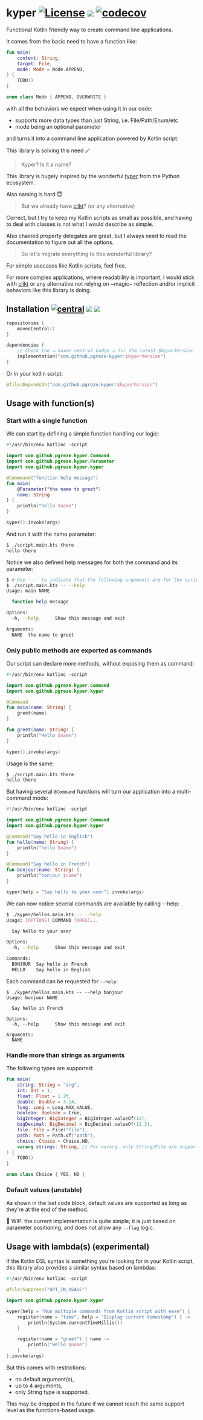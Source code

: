 # kyper [![License](https://img.shields.io/badge/License-Apache%202.0-blue.svg)](https://opensource.org/licenses/Apache-2.0) [![](https://github.com/pgreze/kyper/actions/workflows/main.yml/badge.svg)](https://github.com/pgreze/kyper/actions/workflows/main.yml) [![codecov](https://codecov.io/gh/pgreze/kyper/branch/main/graph/badge.svg?token=T5R37803P4)](https://codecov.io/gh/pgreze/kyper)

Functional Kotlin friendly way to create command line applications.

It comes from the basic need to have a function like:

```kotlin
fun main(
    content: String,
    target: File,
    mode: Mode = Mode.APPEND,
) {
    TODO()
}

enum class Mode { APPEND, OVERWRITE }
```

with all the behaviors we expect when using it in our code:
- supports more data types than just String, i.e. File/Path/Enum/etc
- mode being an optional parameter

and turns it into a command line application powered by Kotlin script.

This library is solving this need 🪄

> Kyper? Is it a name?

This library is hugely inspired by the wonderful [typer](https://typer.tiangolo.com/)
from the Python ecosystem.

Also naming is hard 😇

> But we already have [clikt](https://ajalt.github.io/clikt/)? (or any alternative)

Correct, but I try to keep my Kotlin scripts as small as possible,
and having to deal with classes is not what I would describe as simple.

Also chained property delegates are great,
but I always need to read the documentation to figure out all the options.

> So let's migrate everything to this wonderful library?

For simple usecases like Kotlin scripts, feel free.

For more complex applications, where readability is important,
I would stick with [clikt](https://ajalt.github.io/clikt/)
or any alternative not relying on ~magic~ reflection
and/or implicit behaviors like this library is doing.

## Installation  [![central](https://maven-badges.herokuapp.com/maven-central/com.github.pgreze/kyper/badge.svg?style={style})](https://search.maven.org/artifact/com.github.pgreze/kyper) ![](https://img.shields.io/badge/Java-11-blue) [![](https://img.shields.io/badge/Kotlin-1.7.22-blue)](https://kotlinlang.org/)

```kotlin
repositories {
    mavenCentral()
}

dependencies {
    // Check the 🔝 maven central badge 🔝 for the latest $kyperVersion
    implementation("com.github.pgreze:kyper:$kyperVersion")
}
```

Or in your kotlin script:

```kotlin
@file:DependsOn("com.github.pgreze:kyper:$kyperVersion")
```

## Usage with function(s)

### Start with a single function

We can start by defining a simple function handling our logic:

```kotlin
#!/usr/bin/env kotlinc -script

import com.github.pgreze.kyper.Command
import com.github.pgreze.kyper.Parameter
import com.github.pgreze.kyper.kyper

@Commmand("function help message")
fun main(
    @Parameter("the name to greet")
    name: String
) {
    println("hello $name")
}

kyper().invoke(args)
```

And run it with the name parameter:

```bash
$ ./script.main.kts there
hello there
```

Notice we also defined help messages for both the command and its parameter:

```bash
$ # Use `--` to indicate that the following arguments are for the script, not kotlinc itself
$ ./script.main.kts -- --help
Usage: main NAME

  function help message

Options:
  -h, --help      Show this message and exit

Arguments:
  NAME  the name to greet
```

### Only public methods are exported as commands

Our script can declare more methods,
without exposing them as command:

```kotlin
#!/usr/bin/env kotlinc -script

import com.github.pgreze.kyper.Command
import com.github.pgreze.kyper.kyper

@Command
fun main(name: String) {
    greet(name)
}

fun greet(name: String) {
    println("Hello $name")
}

kyper().invoke(args)
```

Usage is the same:

```bash
$ ./script.main.kts there
hello there
```

But having several `@Command` functions will turn our application into a multi-command mode:

```kotlin
#!/usr/bin/env kotlinc -script

import com.github.pgreze.kyper.Command
import com.github.pgreze.kyper.kyper

@Command("Say hello in English")
fun hello(name: String) {
    println("hello $name")
}

@Command("Say hello in French")
fun bonjour(name: String) {
    println("bonjour $name")
}

kyper(help = "Say hello to your user").invoke(args)
```

We can now notice several commands are available by calling --help:

```bash
$ ./kyper/hellos.main.kts -- --help
Usage: [OPTIONS] COMMAND [ARGS]...

  Say hello to your user

Options:
  -h, --help      Show this message and exit

Commands:
  BONJOUR  Say hello in French
  HELLO    Say hello in English
```

Each command can be requested for `--help`:
```
$ ./kyper/hellos.main.kts -- --help bonjour
Usage: bonjour NAME

  Say hello in French

Options:
  -h, --help      Show this message and exit

Arguments:
  NAME
```

### Handle more than strings as arguments

The following types are supported:

```kotlin
fun main(
    string: String = "arg",
    int: Int = 1,
    float: Float = 1.2f,
    double: Double = 3.14,
    long: Long = Long.MAX_VALUE,
    boolean: Boolean = true,
    bigInteger: BigInteger = BigInteger.valueOf(12),
    bigDecimal: BigDecimal = BigDecimal.valueOf(12.3),
    file: File = File("file"),
    path: Path = Path.of("path"),
    choice: Choice = Choice.NO,
    vararg strings: String, // For vararg, only String/File are supported.
) {
    TODO()
}

enum class Choice { YES, NO }
```

### Default values (unstable)

As shown in the last code block,
default values are supported
as long as they're at the end of the method.

🚨️ WIP: the current implementation is quite simple; it is
just based on parameter positioning,
and does not allow any `--flag` logic.

## Usage with lambda(s) (experimental)

If the Kotlin DSL syntax is something you're looking for in your Kotlin script,
this library also provides a similar syntax based on lambdas:

```kotlin
#!/usr/bin/env kotlinc -script

@file:Suppress("OPT_IN_USAGE")

import com.github.pgreze.kyper.kyper

kyper(help = "Run multiple commands from Kotlin script with ease") {
    register(name = "time", help = "Display current timestamp") { ->
        println(System.currentTimeMillis())
    }

    register(name = "greet") { name ->
        println("Hello $name")
    }
}.invoke(args)
```

But this comes with restrictions:
- no default argument(s),
- up to 4 arguments,
- only String type is supported.

This may be dropped in the future if we cannot reach
the same support level as the functions-based usage.

